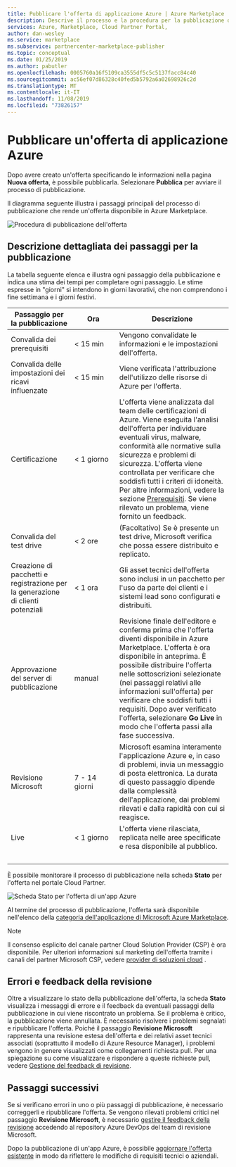 ```yaml
---
title: Pubblicare l'offerta di applicazione Azure | Azure Marketplace
description: Descrive il processo e la procedura per la pubblicazione di un'offerta per un'applicazione Azure in Azure Marketplace.
services: Azure, Marketplace, Cloud Partner Portal,
author: dan-wesley
ms.service: marketplace
ms.subservice: partnercenter-marketplace-publisher
ms.topic: conceptual
ms.date: 01/25/2019
ms.author: pabutler
ms.openlocfilehash: 0005760a16f5109ca3555df5c5c5137facc84c40
ms.sourcegitcommit: ac56ef07d86328c40fed5b5792a6a02698926c2d
ms.translationtype: MT
ms.contentlocale: it-IT
ms.lasthandoff: 11/08/2019
ms.locfileid: "73826157"
---
```

# <a name="publish-azure-application-offer"></a>Pubblicare un'offerta di applicazione Azure

Dopo avere creato un'offerta specificando le informazioni nella pagina **Nuova offerta**, è possibile pubblicarla. Selezionare **Pubblica** per avviare il processo di pubblicazione.

Il diagramma seguente illustra i passaggi principali del processo di pubblicazione che rende un'offerta disponibile in Azure Marketplace.

![Procedura di pubblicazione dell'offerta](./media/offer-publishing-steps.png)


## <a name="detailed-description-of-publishing-steps"></a>Descrizione dettagliata dei passaggi per la pubblicazione

La tabella seguente elenca e illustra ogni passaggio della pubblicazione e indica una stima dei tempi per completare ogni passaggio.  Le stime espresse in "giorni" si intendono in giorni lavorativi, che non comprendono i fine settimana e i giorni festivi.

|  **Passaggio per la pubblicazione**           | **Ora**    | **Descrizione**                                                            |
|  -------------------           | --------    | ---------------                                                            |
| Convalida dei prerequisiti         | < 15 min    | Vengono convalidate le informazioni e le impostazioni dell'offerta.                        |
| Convalida delle impostazioni dei ricavi influenzate | < 15 min  | Viene verificata l'attribuzione dell'utilizzo delle risorse di Azure per l'offerta.             |
| Certificazione                  | < 1 giorno     | L'offerta viene analizzata dal team delle certificazioni di Azure. Viene eseguita l'analisi dell'offerta per individuare eventuali virus, malware, conformità alle normative sulla sicurezza e problemi di sicurezza. L'offerta viene controllata per verificare che soddisfi tutti i criteri di idoneità. Per altre informazioni, vedere la sezione [Prerequisiti](./cpp-prerequisites.md). Se viene rilevato un problema, viene fornito un feedback. |
| Convalida del test drive          | < 2 ore   | (Facoltativo) Se è presente un test drive, Microsoft verifica che possa essere distribuito e replicato.  |
| Creazione di pacchetti e registrazione per la generazione di clienti potenziali | < 1 ora  | Gli asset tecnici dell'offerta sono inclusi in un pacchetto per l'uso da parte dei clienti e i sistemi lead sono configurati e distribuiti. |
|  Approvazione del server di pubblicazione             |  manual    | Revisione finale dell'editore e conferma prima che l'offerta diventi disponibile in Azure Marketplace. L'offerta è ora disponibile in anteprima.  È possibile distribuire l'offerta nelle sottoscrizioni selezionate (nei passaggi relativi alle informazioni sull'offerta) per verificare che soddisfi tutti i requisiti.  Dopo aver verificato l'offerta, selezionare **Go Live** in modo che l'offerta passi alla fase successiva. |
| Revisione Microsoft                | 7 - 14 giorni | Microsoft esamina interamente l'applicazione Azure e, in caso di problemi, invia un messaggio di posta elettronica.  La durata di questo passaggio dipende dalla complessità dell'applicazione, dai problemi rilevati e dalla rapidità con cui si reagisce.  |
| Live                           | < 1 giorno | L'offerta viene rilasciata, replicata nelle aree specificate e resa disponibile al pubblico. |
|   |&nbsp;&nbsp;&nbsp;&nbsp;&nbsp;&nbsp;&nbsp;&nbsp;&nbsp;&nbsp;&nbsp;&nbsp;&nbsp;&nbsp;&nbsp;&nbsp;&nbsp;&nbsp;&nbsp;&nbsp;|   |

È possibile monitorare il processo di pubblicazione nella scheda **Stato** per l'offerta nel portale Cloud Partner.

![Scheda Stato per l'offerta di un'app Azure](./media/offer-status-tab.png)

Al termine del processo di pubblicazione, l'offerta sarà disponibile nell'elenco della [categoria dell'applicazione di Microsoft Azure Marketplace](https://azuremarketplace.microsoft.com/marketplace/apps/).

>[!Note]
>Il consenso esplicito del canale partner Cloud Solution Provider (CSP) è ora disponibile.  Per ulteriori informazioni sul marketing dell'offerta tramite i canali del partner Microsoft CSP, vedere [provider di soluzioni cloud](../../cloud-solution-providers.md) .

## <a name="errors-and-review-feedback"></a>Errori e feedback della revisione

Oltre a visualizzare lo stato della pubblicazione dell'offerta, la scheda **Stato** visualizza i messaggi di errore e il feedback da eventuali passaggi della pubblicazione in cui viene riscontrato un problema.  Se il problema è critico, la pubblicazione viene annullata.  È necessario risolvere i problemi segnalati e ripubblicare l'offerta.  Poiché il passaggio **Revisione Microsoft** rappresenta una revisione estesa dell'offerta e dei relativi asset tecnici associati (soprattutto il modello di Azure Resource Manager), i problemi vengono in genere visualizzati come collegamenti richiesta pull.  Per una spiegazione su come visualizzare e rispondere a queste richieste pull, vedere [Gestione del feedback di revisione](./cpp-handling-review-feedback.md).


## <a name="next-steps"></a>Passaggi successivi

Se si verificano errori in uno o più passaggi di pubblicazione, è necessario correggerli e ripubblicare l'offerta.  Se vengono rilevati problemi critici nel passaggio **Revisione Microsoft**, è necessario [gestire il feedback della revisione](./cpp-handling-review-feedback.md) accedendo al repository Azure DevOps del team di revisione Microsoft.

Dopo la pubblicazione di un'app Azure, è possibile [aggiornare l'offerta esistente](./cpp-update-existing-offer.md) in modo da riflettere le modifiche di requisiti tecnici o aziendali. 
